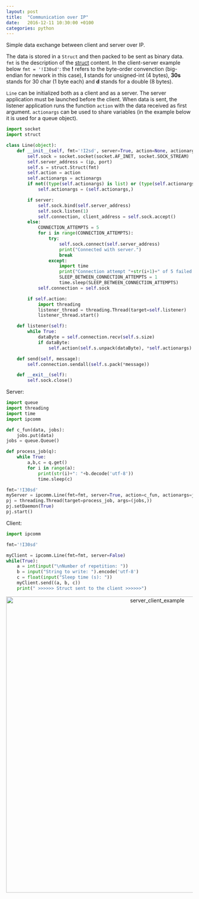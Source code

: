 ```yaml
---
layout: post
title:  "Communication over IP"
date:   2016-12-11 10:30:00 +0100
categories: python
---
```


Simple data exchange between client and server over IP.

The data is stored in a `Struct` and then packed to be sent as binary data. `fmt` is the description of the [struct](https://docs.python.org/3.1/library/struct.html "https://docs.python.org/3.1/library/struct.html") content. In the client-server example below `fmt = '!I30sd'`: the **!** refers to the byte-order convenction (big-endian for nework in this case), **I** stands for unsigned-int (4 bytes), **30s** stands for 30 char (1 byte each) and **d** stands for a double (8 bytes).

`Line` can be initialized both as a client and as a server. The server application must be launched before the client. When data is sent, the listener application runs the function `action` with the data received as first argument. `actionargs` can be used to share variables (in the example below it is used for a queue object).

```python
import socket
import struct

class Line(object):
    def __init__(self, fmt='!I2sd', server=True, action=None, actionargs=[], ip='localhost', port=10000):
        self.sock = socket.socket(socket.AF_INET, socket.SOCK_STREAM)
        self.server_address = (ip, port)
        self.s = struct.Struct(fmt)
        self.action = action
        self.actionargs = actionargs
        if not((type(self.actionargs) is list) or (type(self.actionargs) is tuple)):
            self.actionargs = (self.actionargs,)

        if server:
            self.sock.bind(self.server_address)
            self.sock.listen(1)
            self.connection, client_address = self.sock.accept()
        else:
            CONNECTION_ATTEMPTS = 5
            for i in range(CONNECTION_ATTEMPTS):
                try:
                    self.sock.connect(self.server_address)
                    print("Connected with server.")
                    break
                except:
                    import time
                    print("Connection attempt "+str(i+1)+" of 5 failed.")
                    SLEEP_BETWEEN_CONNECTION_ATTEMPTS = 1
                    time.sleep(SLEEP_BETWEEN_CONNECTION_ATTEMPTS)
            self.connection = self.sock

        if self.action:
            import threading
            listener_thread = threading.Thread(target=self.listener)
            listener_thread.start()

    def listener(self): 
        while True:
            dataByte = self.connection.recv(self.s.size)
            if dataByte:
                self.action(self.s.unpack(dataByte), *self.actionargs)              

    def send(self, message):
        self.connection.sendall(self.s.pack(*message))

    def __exit__(self):
        self.sock.close()
```


Server:
```python
import queue
import threading
import time
import ipcomm

def c_fun(data, jobs):
    jobs.put(data)
jobs = queue.Queue()

def process_job(q):
    while True:
        a,b,c = q.get()
        for i in range(a):
            print(str(i)+": "+b.decode('utf-8'))
            time.sleep(c)

fmt='!I30sd'
myServer = ipcomm.Line(fmt=fmt, server=True, action=c_fun, actionargs=jobs)
pj = threading.Thread(target=process_job, args=(jobs,))
pj.setDaemon(True)
pj.start()
```

Client:
```python
import ipcomm

fmt='!I30sd'

myClient = ipcomm.Line(fmt=fmt, server=False)
while(True):
    a = int(input("\nNumber of repetition: "))
    b = input("String to write: ").encode('utf-8')
    c = float(input("Sleep time (s): "))
    myClient.send((a, b, c))
    print(" >>>>>> Struct sent to the client >>>>>>")
```

<p style="text-align:center;"><img src="/asset/images/2016-09-05/server_client_example.png" alt="server_client_example" width="800"></p>

